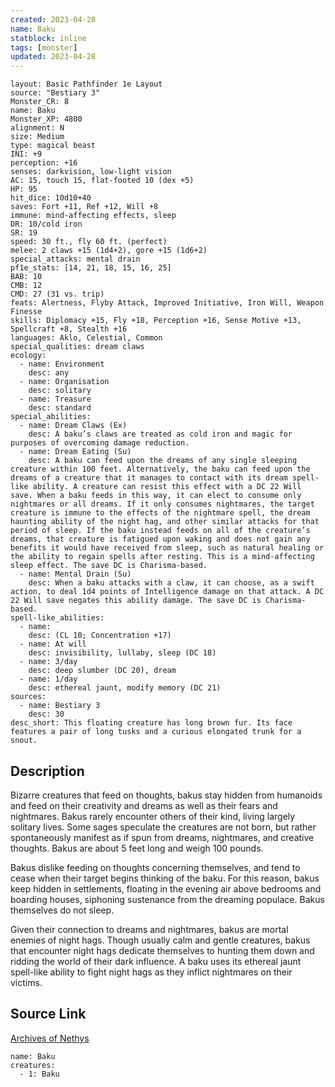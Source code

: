 ```yaml
---
created: 2023-04-28
name: Baku
statblock: inline
tags: [monster]
updated: 2023-04-28
---
```

```statblock
layout: Basic Pathfinder 1e Layout
source: "Bestiary 3"
Monster_CR: 8
name: Baku
Monster_XP: 4800
alignment: N
size: Medium
type: magical beast
INI: +9
perception: +16
senses: darkvision, low-light vision
AC: 15, touch 15, flat-footed 10 (dex +5)
HP: 95
hit_dice: 10d10+40
saves: Fort +11, Ref +12, Will +8
immune: mind-affecting effects, sleep
DR: 10/cold iron
SR: 19
speed: 30 ft., fly 60 ft. (perfect)
melee: 2 claws +15 (1d4+2), gore +15 (1d6+2)
special_attacks: mental drain
pf1e_stats: [14, 21, 18, 15, 16, 25]
BAB: 10
CMB: 12
CMD: 27 (31 vs. trip)
feats: Alertness, Flyby Attack, Improved Initiative, Iron Will, Weapon Finesse
skills: Diplomacy +15, Fly +18, Perception +16, Sense Motive +13, Spellcraft +8, Stealth +16
languages: Aklo, Celestial, Common
special_qualities: dream claws
ecology:
  - name: Environment
    desc: any
  - name: Organisation
    desc: solitary
  - name: Treasure
    desc: standard
special_abilities:
  - name: Dream Claws (Ex)
    desc: A baku’s claws are treated as cold iron and magic for purposes of overcoming damage reduction.
  - name: Dream Eating (Su)
    desc: A baku can feed upon the dreams of any single sleeping creature within 100 feet. Alternatively, the baku can feed upon the dreams of a creature that it manages to contact with its dream spell-like ability. A creature can resist this effect with a DC 22 Will save. When a baku feeds in this way, it can elect to consume only nightmares or all dreams. If it only consumes nightmares, the target creature is immune to the effects of the nightmare spell, the dream haunting ability of the night hag, and other similar attacks for that period of sleep. If the baku instead feeds on all of the creature’s dreams, that creature is fatigued upon waking and does not gain any benefits it would have received from sleep, such as natural healing or the ability to regain spells after resting. This is a mind-affecting sleep effect. The save DC is Charisma-based.
  - name: Mental Drain (Su)
    desc: When a baku attacks with a claw, it can choose, as a swift action, to deal 1d4 points of Intelligence damage on that attack. A DC 22 Will save negates this ability damage. The save DC is Charisma-based.
spell-like_abilities:
  - name:
    desc: (CL 10; Concentration +17)
  - name: At will
    desc: invisibility, lullaby, sleep (DC 18)
  - name: 3/day
    desc: deep slumber (DC 20), dream
  - name: 1/day
    desc: ethereal jaunt, modify memory (DC 21)
sources:
  - name: Bestiary 3
    desc: 30
desc_short: This floating creature has long brown fur. Its face features a pair of long tusks and a curious elongated trunk for a snout.
```
## Description
Bizarre creatures that feed on thoughts, bakus stay hidden from humanoids and feed on their creativity and dreams as well as their fears and nightmares. Bakus rarely encounter others of their kind, living largely solitary lives. Some sages speculate the creatures are not born, but rather spontaneously manifest as if spun from dreams, nightmares, and creative thoughts. Bakus are about 5 feet long and weigh 100 pounds.

Bakus dislike feeding on thoughts concerning themselves, and tend to cease when their target begins thinking of the baku. For this reason, bakus keep hidden in settlements, floating in the evening air above bedrooms and boarding houses, siphoning sustenance from the dreaming populace. Bakus themselves do not sleep.

Given their connection to dreams and nightmares, bakus are mortal enemies of night hags. Though usually calm and gentle creatures, bakus that encounter night hags dedicate themselves to hunting them down and ridding the world of their dark influence. A baku uses its ethereal jaunt spell-like ability to fight night hags as they inflict nightmares on their victims.
## Source Link
[Archives of Nethys](https://aonprd.com/MonsterDisplay.aspx?ItemName=Baku)
```encounter-table
name: Baku
creatures:
  - 1: Baku
```
